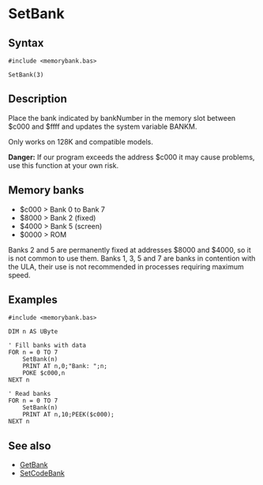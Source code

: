 # SetBank

## Syntax

```
#include <memorybank.bas>

SetBank(3)
```

## Description
Place the bank indicated by bankNumber in the memory slot between $c000 and $ffff and updates the system variable BANKM.

Only works on 128K and compatible models.

**Danger:** If our program exceeds the address $c000 it may cause problems, use this function at your own risk.


## Memory banks
- $c000 > Bank 0 to Bank 7
- $8000 > Bank 2 (fixed)
- $4000 > Bank 5 (screen)
- $0000 > ROM

Banks 2 and 5 are permanently fixed at addresses $8000 and $4000, so it is not common to use them.
Banks 1, 3, 5 and 7 are banks in contention with the ULA, their use is not recommended in processes requiring maximum speed.


## Examples

```basic
#include <memorybank.bas>

DIM n AS UByte

' Fill banks with data
FOR n = 0 TO 7
    SetBank(n)
    PRINT AT n,0;"Bank: ";n;
    POKE $c000,n
NEXT n

' Read banks
FOR n = 0 TO 7
    SetBank(n)
    PRINT AT n,10;PEEK($c000);
NEXT n
```

## See also
- [GetBank](getbank.md)
- [SetCodeBank](setcodebank.md)
